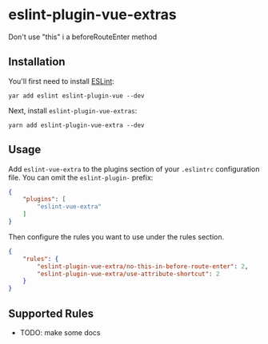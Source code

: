 # eslint-plugin-vue-extras

Don&#39;t use &#34;this&#34; i a beforeRouteEnter method

## Installation

You'll first need to install [ESLint](http://eslint.org):

```
yar add eslint eslint-plugin-vue --dev
```

Next, install `eslint-plugin-vue-extras`:

```
yarn add eslint-plugin-vue-extra --dev
```


## Usage

Add `eslint-vue-extra` to the plugins section of your `.eslintrc` configuration file. You can omit the `eslint-plugin-` prefix:

```json
{
    "plugins": [
        "eslint-vue-extra"
    ]
}
```


Then configure the rules you want to use under the rules section.

```json
{
    "rules": {
        "eslint-plugin-vue-extra/no-this-in-before-route-enter": 2,
        "eslint-plugin-vue-extra/use-attribute-shortcut": 2
    }
}
```

## Supported Rules

* TODO: make some docs





